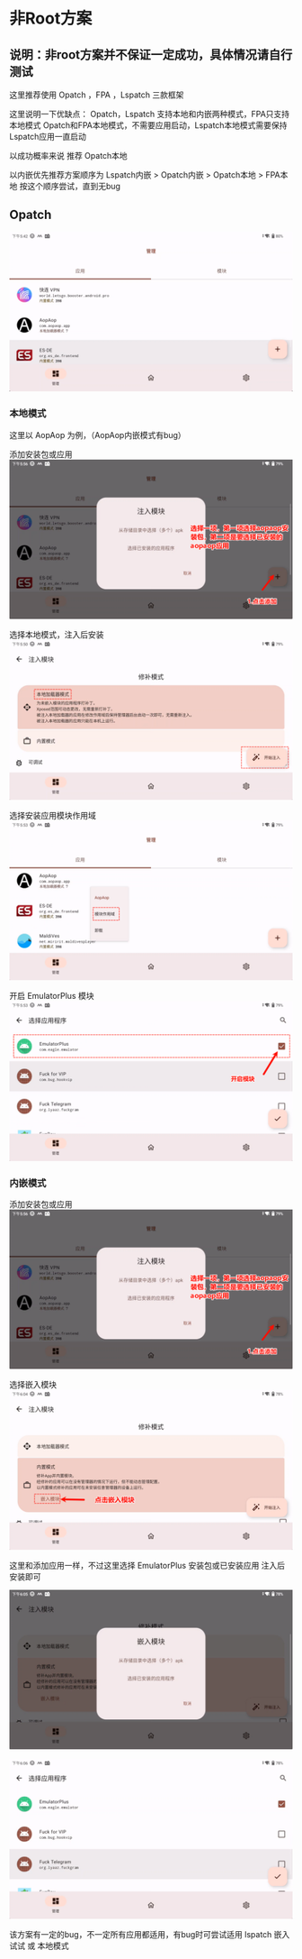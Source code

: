 # 非Root方案

## 说明：非root方案并不保证一定成功，具体情况请自行测试

这里推荐使用 Opatch ，FPA ，Lspatch 三款框架

这里说明一下优缺点：
Opatch，Lspatch 支持本地和内嵌两种模式，FPA只支持本地模式
Opatch和FPA本地模式，不需要应用启动，Lspatch本地模式需要保持Lspatch应用一直启动

以成功概率来说
推荐 Opatch本地

以内嵌优先推荐方案顺序为
Lspatch内嵌 > Opatch内嵌 > Opatch本地 > FPA本地
按这个顺序尝试，直到无bug


## Opatch

![图片](image/opatch1.png)

### 本地模式

这里以 AopAop 为例，（AopAop内嵌模式有bug）

添加安装包或应用
![添加应用](image/opatch-local1.png)

选择本地模式，注入后安装
![本地模式注入](image/opatch-local2.png)

选择安装应用模块作用域
![模块配置](image/opatch-local3.png)

开启 EmulatorPlus 模块
![模块开启](image/opatch-local4.png)

### 内嵌模式

添加安装包或应用
![添加应用](image/opatch-local1.png)

选择嵌入模块
![嵌入模块](image/opatch-in1.png)

这里和添加应用一样，不过这里选择 EmulatorPlus 安装包或已安装应用
注入后安装即可

![嵌入模块](image/opatch-in2.png)

![嵌入模块](image/opatch-in3.png)

该方案有一定的bug，不一定所有应用都适用，有bug时可尝试适用 lspatch 嵌入试试 或 本地模式



